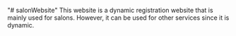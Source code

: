 "# salonWebsite" 
This website is a dynamic registration website that is mainly used for salons. However, it can be used for other services since it is dynamic.
